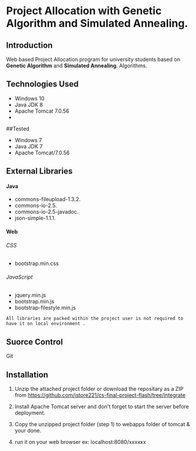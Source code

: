 # Project Allocation with **Genetic Algorithm** and **Simulated Annealing**.

## Introduction

Web based Project Allocation program for university students based on  **Genetic Algorithm** and **Simulated Annealing**. Algorithms.


## Technologies Used
- Windows 10
- Java JDK 8
- Apache Tomcat 7.0.56
-
##Tested 
- Windows 7
- Java JDK 7
- Apache Tomcat/7.0.56


## External Libraries 

#### Java
- commons-fileupload-1.3.2.
- commons-io-2.5.
- commons-io-2.5-javadoc.
- json-simple-1.1.1.

#### Web
###### CSS
- bootstrap.min.css

###### JavaScript
- jquery.min.js
- bootstrap.min.js
- bootstrap-filestyle.min.js
 
```
All libraries are packed within the project user is not required to have it on local environment .
```

## Suorce Control
Git

## Installation
1. Unzip the attached project folder or download the repositary as a ZIP from  https://github.com/istore221/cs-final-project-flash/tree/integrate 

2. Install Apache Tomcat server and don't forget to start the server before deployment.
3. Copy the unzipped project folder (step 1) to webapps folder of  tomcat & your done.
4. run it on your web browser ex: localhost:8080/xxxxxx


